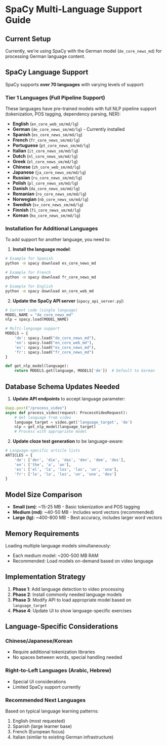 # SpaCy Multi-Language Support Guide

## Current Setup
Currently, we're using SpaCy with the German model (`de_core_news_md`) for processing German language content.

## SpaCy Language Support

SpaCy supports **over 70 languages** with varying levels of support:

### Tier 1 Languages (Full Pipeline Support)
These languages have pre-trained models with full NLP pipeline support (tokenization, POS tagging, dependency parsing, NER):

- **English** (`en_core_web_sm/md/lg`)
- **German** (`de_core_news_sm/md/lg`) - Currently installed
- **Spanish** (`es_core_news_sm/md/lg`)
- **French** (`fr_core_news_sm/md/lg`)
- **Portuguese** (`pt_core_news_sm/md/lg`)
- **Italian** (`it_core_news_sm/md/lg`)
- **Dutch** (`nl_core_news_sm/md/lg`)
- **Greek** (`el_core_news_sm/md/lg`)
- **Chinese** (`zh_core_web_sm/md/lg`)
- **Japanese** (`ja_core_news_sm/md/lg`)
- **Russian** (`ru_core_news_sm/md/lg`)
- **Polish** (`pl_core_news_sm/md/lg`)
- **Danish** (`da_core_news_sm/md/lg`)
- **Romanian** (`ro_core_news_sm/md/lg`)
- **Norwegian** (`nb_core_news_sm/md/lg`)
- **Swedish** (`sv_core_news_sm/md/lg`)
- **Finnish** (`fi_core_news_sm/md/lg`)
- **Korean** (`ko_core_news_sm/md/lg`)

### Installation for Additional Languages

To add support for another language, you need to:

1. **Install the language model**:
```bash
# Example for Spanish
python -m spacy download es_core_news_md

# Example for French
python -m spacy download fr_core_news_md

# Example for English
python -m spacy download en_core_web_md
```

2. **Update the SpaCy API server** (`spacy_api_server.py`):
```python
# Current code (single language)
MODEL_NAME = "de_core_news_md"
nlp = spacy.load(MODEL_NAME)

# Multi-language support
MODELS = {
    'de': spacy.load("de_core_news_md"),
    'en': spacy.load("en_core_web_md"),
    'es': spacy.load("es_core_news_md"),
    'fr': spacy.load("fr_core_news_md")
}

def get_nlp_model(language):
    return MODELS.get(language, MODELS['de'])  # Default to German
```

## Database Schema Updates Needed

1. **Update API endpoints** to accept language parameter:
```python
@app.post("/process_video")
async def process_video(request: ProcessVideoRequest):
    # Get language from video
    language_target = video.get('language_target', 'de')
    nlp = get_nlp_model(language_target)
    # Process with appropriate model
```

2. **Update cloze test generation** to be language-aware:
```python
# Language-specific article lists
ARTICLES = {
    'de': ['der', 'die', 'das', 'den', 'dem', 'des'],
    'en': ['the', 'a', 'an'],
    'es': ['el', 'la', 'los', 'las', 'un', 'una'],
    'fr': ['le', 'la', 'les', 'un', 'une', 'des']
}
```

## Model Size Comparison

- **Small (sm)**: ~15-25 MB - Basic tokenization and POS tagging
- **Medium (md)**: ~40-50 MB - Includes word vectors (recommended)
- **Large (lg)**: ~400-800 MB - Best accuracy, includes larger word vectors

## Memory Requirements

Loading multiple language models simultaneously:
- Each medium model: ~200-500 MB RAM
- Recommended: Load models on-demand based on video language

## Implementation Strategy

1. **Phase 1**: Add language detection to video processing
2. **Phase 2**: Install commonly needed language models
3. **Phase 3**: Modify API to load appropriate model based on `language_target`
4. **Phase 4**: Update UI to show language-specific exercises

## Language-Specific Considerations

### Chinese/Japanese/Korean
- Require additional tokenization libraries
- No spaces between words, special handling needed

### Right-to-Left Languages (Arabic, Hebrew)
- Special UI considerations
- Limited SpaCy support currently

### Recommended Next Languages
Based on typical language learning patterns:
1. English (most requested)
2. Spanish (large learner base)
3. French (European focus)
4. Italian (similar to existing German infrastructure)